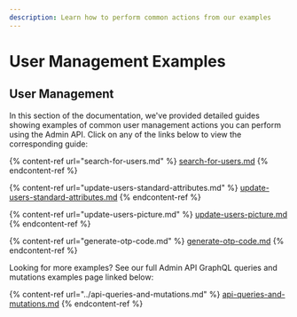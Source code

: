 ```yaml
---
description: Learn how to perform common actions from our examples
---
```


# User Management Examples

## User Management

In this section of the documentation, we've provided detailed guides showing examples of common user management actions you can perform using the Admin API. Click on any of the links below to view the corresponding guide:

{% content-ref url="search-for-users.md" %}
[search-for-users.md](search-for-users.md)
{% endcontent-ref %}

{% content-ref url="update-users-standard-attributes.md" %}
[update-users-standard-attributes.md](update-users-standard-attributes.md)
{% endcontent-ref %}

{% content-ref url="update-users-picture.md" %}
[update-users-picture.md](update-users-picture.md)
{% endcontent-ref %}

{% content-ref url="generate-otp-code.md" %}
[generate-otp-code.md](generate-otp-code.md)
{% endcontent-ref %}

Looking for more examples? See our full Admin API GraphQL queries and mutations examples page linked below:

{% content-ref url="../api-queries-and-mutations.md" %}
[api-queries-and-mutations.md](../api-queries-and-mutations.md)
{% endcontent-ref %}
